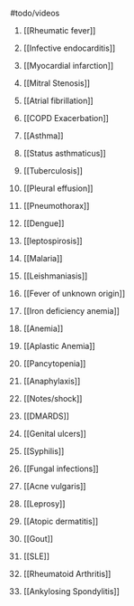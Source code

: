 #todo/videos 
1. [[Rheumatic fever]]
2. [[Infective endocarditis]]
3. [[Myocardial infarction]]
4. [[Mitral Stenosis]] 
5. [[Atrial fibrillation]] 

6. [[COPD Exacerbation]]
7. [[Asthma]]
8. [[Status asthmaticus]] 
9. [[Tuberculosis]]
10. [[Pleural effusion]]
11. [[Pneumothorax]]

12. [[Dengue]]
13. [[leptospirosis]]
14. [[Malaria]]
15. [[Leishmaniasis]]
16. [[Fever of unknown origin]]

17. [[Iron deficiency anemia]]
18. [[Anemia]]
19. [[Aplastic Anemia]] 
20. [[Pancytopenia]]

21. [[Anaphylaxis]]
22. [[Notes/shock]]

23. [[DMARDS]]

1. [[Genital ulcers]]
2. [[Syphilis]]
3. [[Fungal infections]]
4. [[Acne vulgaris]]
5. [[Leprosy]]
6. [[Atopic dermatitis]]

1. [[Gout]]
2. [[SLE]]
3. [[Rheumatoid Arthritis]] 
4. [[Ankylosing Spondylitis]]

